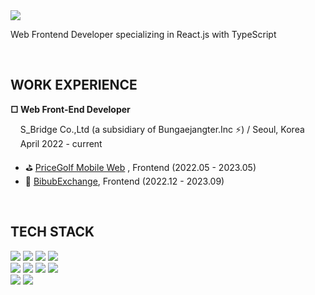 <img src="https://capsule-render.vercel.app/api?type=waving&color=auto&height=280&section=header&text=Hi,%20I'm%20Hyejin✨&fontSize=90" />
<p>Web Frontend Developer specializing in React.js with TypeScript</p>

<br/>
<h2><b>WORK EXPERIENCE</b></h2>
<b>□ Web Front-End Developer</b>
<p>&nbsp;&nbsp;&nbsp&nbspS_Bridge Co.,Ltd (a subsidiary of Bungaejangter.Inc ⚡️) / Seoul, Korea<br/>&nbsp;&nbsp;&nbsp;&nbsp;April 2022 - current</p>

 <ul> 
<li>⛳️ <a href="https://m.pricegolf.co.kr/" target="_blank" rel="noopener noreferrer">PriceGolf Mobile Web</a> , Frontend (2022.05 - 2023.05)</li>
<li>🚀 <a href="https://bbexchange.notion.site/513dc5fbbd6a4a2da464e76cda23d5a7" target="_blank" rel="noopener noreferrer">BibubExchange</a>, Frontend (2022.12 - 2023.09)</li>
 </ul> 

<br/>
<h2><b>TECH STACK</b></h2>
<section><img src="https://img.shields.io/badge/React-%2361DAFB?style=flat&logo=React&logoColor=%23111111"/>
<img src="https://img.shields.io/badge/Next.js-%23000000?style=flat&logo=Next.js&logoColor=%23fff"/>
<img src="https://img.shields.io/badge/Github-%23181717?style=flat&logo=GitHub&logoColor=%23fff"/>
<img src="https://img.shields.io/badge/Github-%23181717?style=flat&logo=GitHub&logoColor=%23fff"/>

</section>

<section>
<img src="https://img.shields.io/badge/TypeScript-%233178C6?style=flat&logo=TypeScript&logoColor=%23fff"/>
<img src="https://img.shields.io/badge/JavaScript-%23F7DF1E?style=flat&logo=JavaScript&logoColor=%23000"/>
<img src="https://img.shields.io/badge/ReactQuery-%23FF4154?style=flat&logo=ReactQuery&logoColor=%23fff"/>
<img src="https://img.shields.io/badge/ReduxToolkit-%23764ABC?style=flat&logo=Redux&logoColor=%23fff"/>
</section>

<section>
<img src="https://img.shields.io/badge/SCSS-%23CC6699?style=flat&logo=Sass&logoColor=%23fff"/>
<img src="https://img.shields.io/badge/Styled%20Components-%23DB7093?style=flat&logo=styled-components&logoColor=%23fff"/>
</section>




